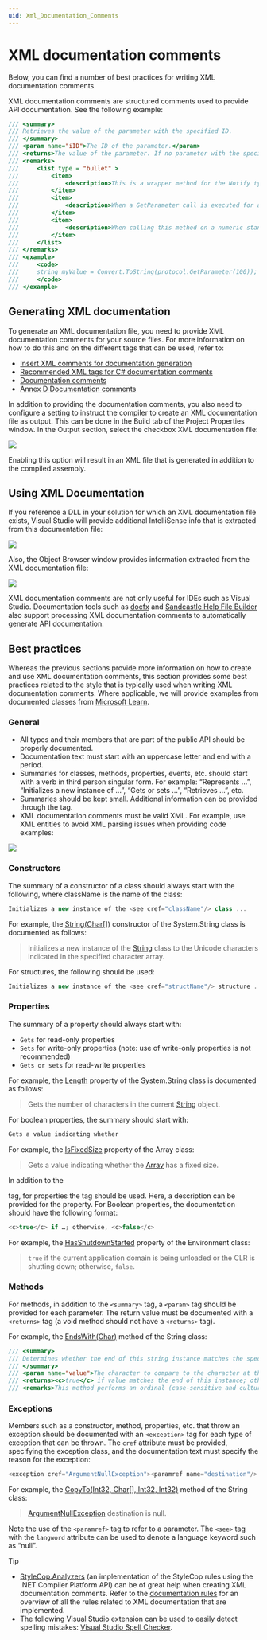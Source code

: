 ```yaml
---
uid: Xml_Documentation_Comments
---
```


# XML documentation comments

Below, you can find a number of best practices for writing XML documentation comments.

XML documentation comments are structured comments used to provide API documentation. See the following example:

```csharp
/// <summary>
/// Retrieves the value of the parameter with the specified ID.
/// </summary>
/// <param name="iID">The ID of the parameter.</param>
/// <returns>The value of the parameter. If no parameter with the specified ID exists in the protocol, <see langword="null"/> is returned.</returns>
/// <remarks>
///     <list type = "bullet" >
///         <item>
///             <description>This is a wrapper method for the Notify type 73 (NT_GET_PARAMETER) call.</description>
///         </item>
///         <item>
///             <description>When a GetParameter call is executed for a parameter that does not exist in the protocol, <see langword="null"/> is returned and the following message will be logged “NT_GET_PARAMETER for [parameterID] failed. 0x80040239”.</description>
///         </item>
///         <item>
///             <description>When calling this method on a numeric standalone parameter(i.e.a parameter having RawType set to either numeric text, signed number or unsigned number) that is not initialized, 0 will be returned.To determine whether a standalone parameter is uninitialized, the <see cref="IsEmpty"/> method should be used.</description>
///         </item>
///     </list>
/// </remarks>
/// <example>
///     <code>
///     string myValue = Convert.ToString(protocol.GetParameter(100));
///     </code>
/// </example>
```

## Generating XML documentation

To generate an XML documentation file, you need to provide XML documentation comments for your source files. For more information on how to do this and on the different tags that can be used, refer to:

- [Insert XML comments for documentation generation](https://docs.microsoft.com/en-us/visualstudio/ide/reference/generate-xml-documentation-comments?view=vs-2022)
- [Recommended XML tags for C# documentation comments](https://docs.microsoft.com/en-us/dotnet/csharp/language-reference/xmldoc/recommended-tags)
- [Documentation comments](https://docs.microsoft.com/en-us/dotnet/csharp/language-reference/xmldoc/)
- [Annex D Documentation comments](https://docs.microsoft.com/en-us/dotnet/csharp/language-reference/xmldoc/)

In addition to providing the documentation comments, you also need to configure a setting to instruct the compiler to create an XML documentation file as output. This can be done in the Build tab of the Project Properties window. In the Output section, select the checkbox XML documentation file:

![](~/develop/images/BuildConfigurationSetting_1024x668.png)

Enabling this option will result in an XML file that is generated in addition to the compiled assembly.

## Using XML Documentation

If you reference a DLL in your solution for which an XML documentation file exists, Visual Studio will provide additional IntelliSense info that is extracted from this documentation file:

![](~/develop/images/IntelliSenseExample_1024x157.png)

Also, the Object Browser window provides information extracted from the XML documentation file:

![](~/develop/images/ObjectBrowserExample_1024x542.png)

XML documentation comments are not only useful for IDEs such as Visual Studio. Documentation tools such as [docfx](https://dotnet.github.io/docfx/) and [Sandcastle Help File Builder](https://github.com/EWSoftware/SHFB) also support processing XML documentation comments to automatically generate API documentation.

## Best practices

Whereas the previous sections provide more information on how to create and use XML documentation comments, this section provides some best practices related to the style that is typically used when writing XML documentation comments. Where applicable, we will provide examples from documented classes from [Microsoft Learn](https://learn.microsoft.com/).

### General

- All types and their members that are part of the public API should be properly documented.
- Documentation text must start with an uppercase letter and end with a period.
- Summaries for classes, methods, properties, events, etc. should start with a verb in third person singular form. For example: “Represents …”, “Initializes a new instance of …”, “Gets or sets …”, “Retrieves …”, etc.
- Summaries should be kept small. Additional information can be provided through the <remarks> tag.
- XML documentation comments must be valid XML. For example, use XML entities to avoid XML parsing issues when providing code examples:

![](~/develop/images/XML_entities.png)

### Constructors

The summary of a constructor of a class should always start with the following, where className is the name of the class:

```csharp
Initializes a new instance of the <see cref="className"/> class ...
```

For example, the [String(Char[])](https://learn.microsoft.com/en-us/dotnet/api/system.string.-ctor?view=net-6.0#System_String__ctor_System_Char___) constructor of the System.String class is documented as follows:

> Initializes a new instance of the [String](https://learn.microsoft.com/en-us/dotnet/api/system.string?view=net-6.0) class to the Unicode characters indicated in the specified character array.

For structures, the following should be used:

```csharp
Initializes a new instance of the <see cref="structName"/> structure ...
```

### Properties

The summary of a property should always start with:

- `Gets` for read-only properties
- `Sets` for write-only properties (note: use of write-only properties is not recommended)
- `Gets or sets` for read-write properties

For example, the [Length](https://learn.microsoft.com/en-us/dotnet/api/system.string.length?view=net-6.0) property of the System.String class is documented as follows:

> Gets the number of characters in the current [String](https://learn.microsoft.com/en-us/dotnet/api/system.string?view=net-6.0) object.

For boolean properties, the summary should start with:

```csharp
Gets a value indicating whether
```

For example, the [IsFixedSize](https://learn.microsoft.com/en-us/dotnet/api/system.array.isfixedsize?view=net-6.0) property of the Array class:

> Gets a value indicating whether the [Array](https://learn.microsoft.com/en-us/dotnet/api/system.array?view=net-6.0) has a fixed size.

In addition to the <summary> tag, for properties the <value> tag should be used. Here, a description can be provided for the property. For Boolean properties, the documentation should have the following format:

```csharp
<c>true</c> if …; otherwise, <c>false</c>
```

For example, the [HasShutdownStarted](https://learn.microsoft.com/en-us/dotnet/api/system.environment.hasshutdownstarted?view=net-6.0) property of the Environment class:

> `true` if the current application domain is being unloaded or the CLR is shutting down; otherwise, `false`.

### Methods

For methods, in addition to the `<summary>` tag, a `<param>` tag should be provided for each parameter. The return value must be documented with a `<returns>` tag (a void method should not have a `<returns>` tag).

For example, the [EndsWith(Char)](https://learn.microsoft.com/en-us/dotnet/api/system.string.endswith?view=net-6.0#System_String_EndsWith_System_Char_) method of the String class:

```csharp
/// <summary>
/// Determines whether the end of this string instance matches the specified character.
/// </summary>
/// <param name="value">The character to compare to the character at the end of this instance.</param>
/// <returns><c>true</c> if value matches the end of this instance; otherwise, <c>false</c>.</returns>
/// <remarks>This method performs an ordinal (case-sensitive and culture-insensitive) comparison.</remarks>
```

### Exceptions

Members such as a constructor, method, properties, etc. that throw an exception should be documented with an `<exception>` tag for each type of exception that can be thrown. The `cref` attribute must be provided, specifying the exception class, and the documentation text must specify the reason for the exception:

```csharp
<exception cref="ArgumentNullException"><paramref name="destination"/> is <see langword="null"/>.</exception>
```

For example, the [CopyTo(Int32, Char[], Int32, Int32)](https://learn.microsoft.com/en-us/dotnet/api/system.string.copyto?view=net-6.0#System_String_CopyTo_System_Int32_System_Char___System_Int32_System_Int32_) method of the String class:

> [ArgumentNullException](https://learn.microsoft.com/en-us/dotnet/api/system.argumentnullexception?view=net-6.0)
> destination is null.

Note the use of the `<paramref>` tag to refer to a parameter. The `<see>` tag with the `langword` attribute can be used to denote a language keyword such as “null”.

> [!TIP]
>
> - [StyleCop.Analyzers](https://github.com/DotNetAnalyzers/StyleCopAnalyzers) (an implementation of the StyleCop rules using the .NET Compiler Platform API) can be of great help when creating XML documentation comments. Refer to the [documentation rules](https://github.com/DotNetAnalyzers/StyleCopAnalyzers/blob/master/documentation/DocumentationRules.md) for an overview of all the rules related to XML documentation that are implemented.
> - The following Visual Studio extension can be used to easily detect spelling mistakes: [Visual Studio Spell Checker](https://marketplace.visualstudio.com/items?itemName=EWoodruff.VisualStudioSpellCheckerVS2022andLater).
